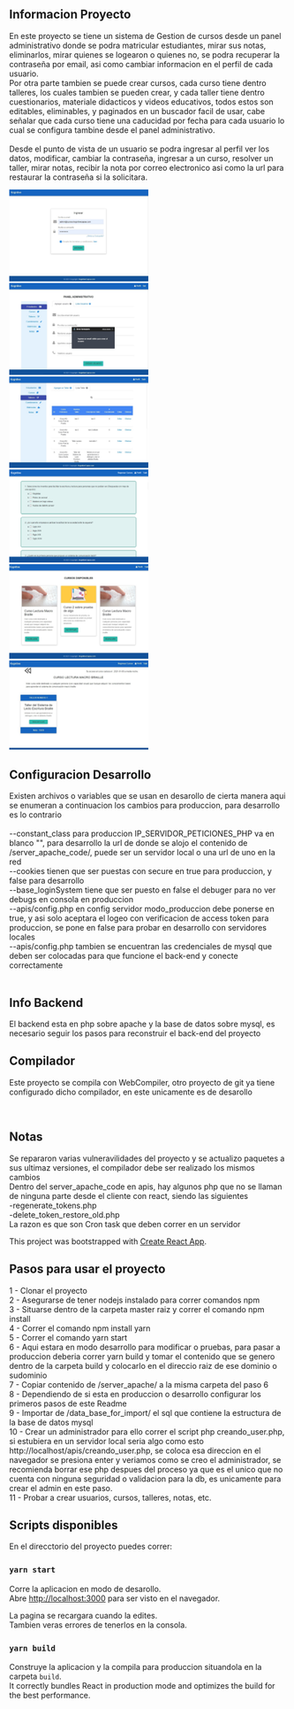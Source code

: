 ## Informacion Proyecto
En este proyecto se tiene un sistema de Gestion de cursos desde un panel administrativo donde se podra matricular estudiantes, mirar sus notas, eliminarlos, mirar quienes se logearon o quienes no, se podra recuperar la contraseña por email, asi como cambiar informacion en el perfil de cada usuario.<br />
Por otra parte tambien se puede crear cursos, cada curso tiene dentro talleres, los cuales tambien se pueden crear, y cada taller tiene dentro cuestionarios, materiale didacticos y videos educativos, todos estos son editables, eliminables, y paginados en un buscador facil de usar, cabe señalar que cada curso tiene una caducidad por fecha para cada usuario lo cual se configura tambine desde el panel administrativo.<br /><br />
Desde el punto de vista de un usuario se podra ingresar al perfil ver los datos, modificar, cambiar la contraseña, ingresar a un curso, resolver un taller, mirar notas, recibir la nota por correo electronico asi como la url para restaurar la contraseña si la solicitara.

<img src="example1.jpg" width="50%" heigth="auto">   <img src="example2.jpg" width="50%" heigth="auto">
<img src="example3.jpg" width="50%" heigth="auto">   <img src="example4.jpg" width="50%" heigth="auto">
<img src="example5.jpg" width="50%" heigth="auto">   <img src="example6.jpg" width="50%" heigth="auto">

## Configuracion Desarrollo

Existen archivos o variables que se usan en desarollo de cierta manera aqui se enumeran a continuacion los cambios para produccion, para desarrollo es lo contrario<br /><br />
--constant_class para produccion IP_SERVIDOR_PETICIONES_PHP va en blanco "", para desarrollo la url de donde se alojo el contenido de /server_apache_code/, puede ser un servidor local o una url de uno en la red<br />
--cookies tienen que ser puestas con secure en true para produccion, y false para desarrollo<br />
--base_loginSystem tiene que ser puesto en false el debuger para no ver debugs en consola en produccion<br />
--apis/config.php en config servidor modo_produccion debe ponerse en true, y asi solo aceptara el logeo con verificacion de access token para produccion, se pone en false para     probar en desarrollo con servidores locales<br />
--apis/config.php tambien se encuentran las credenciales de mysql que deben ser colocadas para que funcione el back-end y conecte correctamente<br />
<br />

## Info Backend

El backend esta en php sobre apache y la base de datos sobre mysql, es necesario seguir los pasos para reconstruir el back-end del proyecto

## Compilador

Este proyecto se compila con WebCompiler, otro proyecto de git ya tiene configurado dicho compilador, en este unicamente es de desarollo

<br />

## Notas

Se repararon varias vulneravilidades del proyecto y se actualizo paquetes a sus ultimaz versiones, el compilador debe ser realizado los mismos cambios<br/>
Dentro del server_apache_code en apis, hay algunos php que no se llaman de ninguna parte desde el cliente con react, siendo las siguientes
<br/>-regenerate_tokens.php
<br/>-delete_token_restore_old.php<br/>
La razon es que son Cron task que deben correr en un servidor

This project was bootstrapped with [Create React App](https://github.com/facebook/create-react-app).

## Pasos para usar el proyecto

1 - Clonar el proyecto<br/>
2 - Asegurarse de tener nodejs instalado para correr comandos npm<br/>
3 - Situarse dentro de la carpeta master raiz y correr el comando npm install<br/>
4 - Correr el comando npm install yarn<br/>
5 - Correr el comando yarn start<br/>
6 - Aqui estara en modo desarrollo para modificar o pruebas, para pasar a produccion deberia correr yarn build y tomar el contenido que se genero dentro de la carpeta build y colocarlo en el direccio raiz   de ese dominio o sudominio<br/>
7 - Copiar contenido de /server_apache/ a la misma carpeta del paso 6<br/>
8 - Dependiendo de si esta en produccion o desarrollo configurar los primeros pasos de este Readme<br/>
9 - Importar de /data_base_for_import/ el sql que contiene la estructura de la base de datos mysql<br/>
10 - Crear un administrador para ello correr el script php creando_user.php, si estubiera en un servidor local seria algo como esto http://localhost/apis/creando_user.php, se coloca esa direccion en el navegador se presiona enter y veriamos como se creo el administrador, se recomienda borrar ese php despues del proceso ya que es el unico que no cuenta con ninguna seguridad o validacion para la db, es unicamente para crear el admin en este paso.<br/>
11 - Probar a crear usuarios, cursos, talleres, notas, etc.<br/>

## Scripts disponibles

En el direcctorio del proyecto puedes correr:

### `yarn start`

Corre la aplicacion en modo de desarollo.<br />
Abre [http://localhost:3000](http://localhost:3000) para ser visto en el navegador.

La pagina se recargara cuando la edites.<br />
Tambien veras errores de tenerlos en la consola.

### `yarn build`

Construye la aplicacion y la compila para produccion situandola en la carpeta `build`.<br />
It correctly bundles React in production mode and optimizes the build for the best performance.
